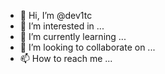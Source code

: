 - 👋 Hi, I’m @dev1tc
- 👀 I’m interested in ...
- 🌱 I’m currently learning ...
- 💞️ I’m looking to collaborate on ...
- 📫 How to reach me ...

<!---
dev1tc/dev1tc is a ✨ special ✨ repository because its `README.md` (this file) appears on your GitHub profile.
You can click the Preview link to take a look at your changes.
--->
